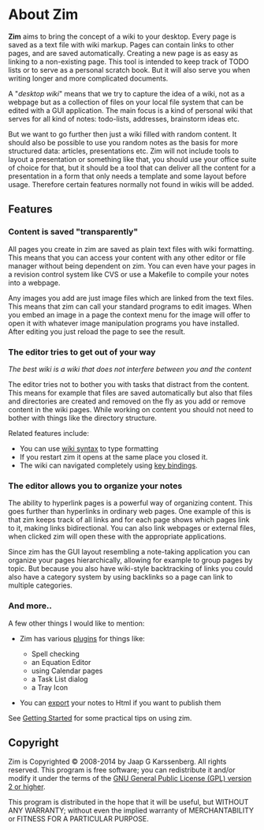 # About Zim
**Zim** aims to bring the concept of a wiki to your desktop. Every page is saved as a text file with wiki markup. Pages can contain links to other pages, and are saved automatically. Creating a new page is as easy as linking to a non-existing page. This tool is intended to keep track of TODO lists or to serve as a personal scratch book. But it will also serve you when writing longer and more complicated documents.

A "*desktop wiki*" means that we try to capture the idea of a wiki, not as a webpage but as a collection of files on your local file system that can be edited with a GUI application. The main focus is a kind of personal wiki that serves for all kind of notes: todo-lists, addresses, brainstorm ideas etc.

But we want to go further then just a wiki filled with random content. It should also be possible to use you random notes as the basis for more structured data: articles, presentations etc. Zim will not include tools to layout a presentation or something like that, you should use your office suite of choice for that, but it should be a tool that can deliver all the content for a presentation in a form that only needs a template and some layout before usage. Therefore certain features normally not found in wikis will be added.


Features
--------

### Content is saved "transparently"
All pages you create in zim are saved as plain text files with wiki formatting. This means that you can access your content with any other editor or file manager without being dependent on zim. You can even have your pages in a revision control system like CVS or use a Makefile to compile your notes into a webpage.

Any images you add are just image files which are linked from the text files. This means that zim can call your standard programs to edit images. When you embed an image in a page the context menu for the image will offer to open it with whatever image manipulation programs you have installed. After editing you just reload the page to see the result.

### The editor tries to get out of your way

*The best wiki is a wiki that does not interfere between you and the content*

The editor tries not to bother you with tasks that distract from the content. This means for example that files are saved automatically but also that files and directories are created and removed on the fly as you add or remove content in the wiki pages. While working on content you should not need to bother with things like the directory structure.

Related features include:

* You can use [wiki syntax](./Help/Wiki_Syntax.markdown) to type formatting
* If you restart zim it opens at the same place you closed it.
* The wiki can navigated completely using [key bindings](./Help/Key_Bindings.markdown).


### The editor allows you to organize your notes
The ability to hyperlink pages is a powerful way of organizing content. This goes further than hyperlinks in ordinary web pages. One example of this is that zim keeps track of all links and for each page shows which pages link to it, making links bidirectional. You can also link webpages or external files, when clicked zim will open these with the appropriate applications.

Since zim has the GUI layout resembling a note-taking application you can organize your pages hierarchically, allowing for example to group pages by topic. But because you also have wiki-style backtracking of links you could also have a category system by using backlinks so a page can link to multiple categories.

### And more..
A few other things I would like to mention:


* Zim has various [plugins](./Plugins.markdown) for things like:
	* Spell checking
	* an Equation Editor
	* using Calendar pages
	* a Task List dialog
	* a Tray Icon



* You can [export](./Help/Export.markdown) your notes to Html if you want to publish them


See [Getting Started](./Usage/Getting_Started.markdown) for some practical tips on using zim.

Copyright
---------
Zim is Copyrighted © 2008-2014 by Jaap G Karssenberg. All rights reserved. This program is free software; you can redistribute it and/or modify it under the terms of the [GNU General Public License (GPL) version 2 or higher](http://www.gnu.org/licenses/gpl.html).

This program is distributed in the hope that it will be useful, but WITHOUT ANY WARRANTY; without even the implied warranty of MERCHANTABILITY or FITNESS FOR A PARTICULAR PURPOSE.



